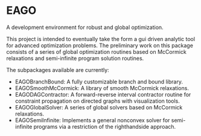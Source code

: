 # EAGO
A development environment for robust and global optimization.

This project is intended to eventually take the form a gui driven analytic tool for advanced optimization problems. The preliminary work on this package consists of a series of global optimization routines based on McCormick relaxations and semi-infinite program solution routines.

The subpackages available are currently:
- EAGOBranchBound: A fully customizable branch and bound library.
- EAGOSmoothMcCormick: A library of smooth McCormick relaxations.
- EAGODAGContractor: A forward-reverse interval contractor routine for constraint propagation on directed graphs with visualization tools.
- EAGOGlobalSolver: A series of global solvers based on McCormick relaxations.
- EAGOSemiInfinite: Implements a general nonconvex solver for semi-infinite programs via a restriction of the righthandside approach.
